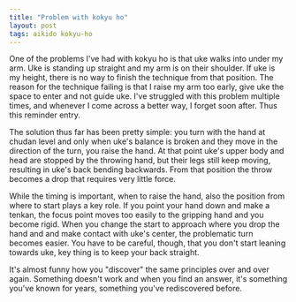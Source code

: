 ```yaml
---
title: "Problem with kokyu ho"
layout: post
tags: aikido kokyu-ho
---
```

One of the problems I've had with kokyu ho is that uke walks into under my arm. Uke is standing up straight and my arm is on their shoulder. If uke is my height, there is no way to finish the technique from that position. The reason for the technique failing is that I raise my arm too early, give uke the space to enter and not guide uke. I've struggled with this problem multiple times, and whenever I come across a better way, I forget soon after. Thus this reminder entry.

The solution thus far has been pretty simple: you turn with the hand at chudan level and only when uke's balance is broken and they move in the direction of the turn, you raise the hand. At that point uke's upper body and head are stopped by the throwing hand, but their legs still keep moving, resulting in uke's back bending backwards. From that position the throw becomes a drop that requires very little force.

While the timing is important, when to raise the hand, also the position from where to start plays a key role. If you point your hand down and make a tenkan, the focus point moves too easily to the gripping hand and you become rigid. When you change the start to approach where you drop the hand and and make contact with uke's center, the problematic turn becomes easier. You have to be careful, though, that you don't start leaning towards uke, key thing is to keep your back straight.

It's almost funny how you "discover" the same principles over and over again. Something doesn't work and when you find an answer, it's something you've known for years, something you've rediscovered before.

